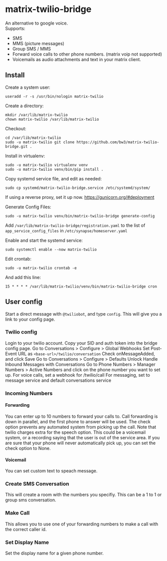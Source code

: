 # matrix-twilio-bridge
An alternative to google voice.  
Supports:
- SMS
- MMS (picture messages)
- Group SMS / MMS
- Forward voice calls to other phone numbers. (matrix voip not supported)
- Voicemails as audio attachments and text in your matrix client. 

## Install

Create a system user:

    useradd -r -s /usr/bin/nologin matrix-twilio

Create a directory:

    mkdir /var/lib/matrix-twilio
    chown matrix-twilio /var/lib/matrix-twilio

Checkout:

    cd /var/lib/matrix-twilio
    sudo -u matrix-twilio git clone https://github.com/bw3/matrix-twilio-bridge.git .

Install in virtualenv:

    sudo -u matrix-twilio virtualenv venv
    sudo -u matrix-twilio venv/bin/pip install .

Copy systemd service file, and edit as needed:

    sudo cp systemd/matrix-twilio-bridge.service /etc/systemd/system/

If using a reverse proxy, set it up now. https://gunicorn.org/#deployment

Generate Config Files:

    sudo -u matrix-twilio venv/bin/matrix-twilio-bridge generate-config

Add `/var/lib/matrix-twilio-bridge/registration.yaml` to the list of `app_service_config_files` in `/etc/synapse/homeserver.yaml`

Enable and start the systemd service:

    sudo systemctl enable --now matrix-twilio

Edit crontab:

    sudo -u matrix-twilio crontab -e

And add this line:

    15 * * * * /var/lib/matrix-twilio/venv/bin/matrix-twilio-bridge cron

## User config
Start a direct message with `@twiliobot`, and type `config`.
This will give you a link to your config page.

### Twilio config
Login to your twilio account. 
Copy your SID and auth token into the bridge config page. 
Go to Conversations > Configure > Global Webhooks
Set Post-Event URL as `<base-url>/twilio/conversation`
Check onMessageAdded, and click Save
Go to Conversations > Configure > Defaults
Unlock Handle Inbound Messages with Conversations
Go to Phone Numbers > Manager Numbers > Active Numbers and click on the phone number you want to set up.
For voice calls, set a webhook for <base-url>/twilio/call
For messaging, set to message service and default conversations service

### Incoming Numbers
#### Forwarding
You can enter up to 10 numbers to forward your calls to. 
Call forwarding is down in parallel, and the first phone to answer will be used.
The check option prevents any automated system from picking up the call. Note that twilio charges extra for the speech option. 
This could be a voicemail system, or a recording saying that the user is out of the service area. 
If you are sure that your phone will never automatically pick up, you can set the check option to None. 
#### Voicemail
You can set custom text to speach message.
### Create SMS Conversation
This will create a room with the numbers you specifiy. This can be a 1 to 1 or group sms conversation. 
### Make Call
This allows you to use one of your forwarding numbers to make a call with the correct caller id. 
### Set Display Name
Set the display name for a given phone number.
